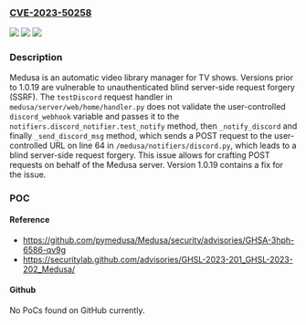### [CVE-2023-50258](https://cve.mitre.org/cgi-bin/cvename.cgi?name=CVE-2023-50258)
![](https://img.shields.io/static/v1?label=Product&message=Medusa&color=blue)
![](https://img.shields.io/static/v1?label=Version&message=%3C%201.0.19%20&color=brightgreen)
![](https://img.shields.io/static/v1?label=Vulnerability&message=CWE-918%3A%20Server-Side%20Request%20Forgery%20(SSRF)&color=brightgreen)

### Description

Medusa is an automatic video library manager for TV shows. Versions prior to 1.0.19 are vulnerable to unauthenticated blind server-side request forgery (SSRF). The `testDiscord` request handler in `medusa/server/web/home/handler.py` does not validate the user-controlled `discord_webhook` variable and passes it to the `notifiers.discord_notifier.test_notify` method, then `_notify_discord` and finally `_send_discord_msg` method,  which sends a POST request to the user-controlled URL on line 64 in `/medusa/notifiers/discord.py`, which leads to a blind server-side request forgery. This issue allows for crafting POST requests on behalf of the Medusa server. Version 1.0.19 contains a fix for the issue.

### POC

#### Reference
- https://github.com/pymedusa/Medusa/security/advisories/GHSA-3hph-6586-qv9g
- https://securitylab.github.com/advisories/GHSL-2023-201_GHSL-2023-202_Medusa/

#### Github
No PoCs found on GitHub currently.

